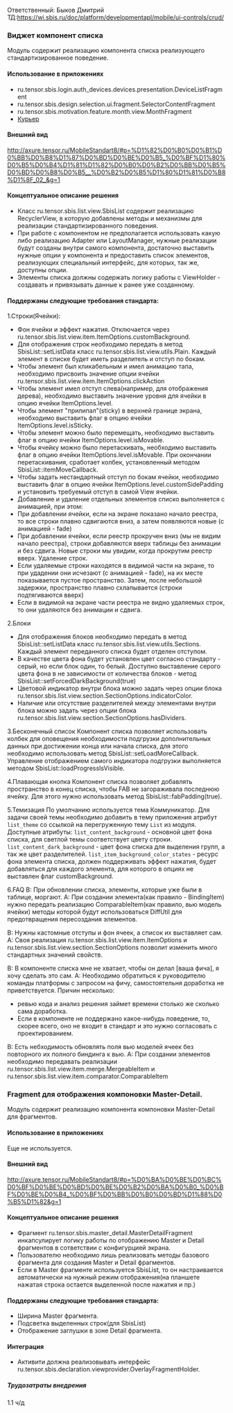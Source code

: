 Ответственный: Быков Дмитрий
ТД:https://wi.sbis.ru/doc/platform/developmentapl/mobile/ui-controls/crud/

### Виджет компонент списка

Модуль содержит реализацию компонента списка реализующего стандартизированное поведение.

#### Использование в приложениях

- ru.tensor.sbis.login.auth_devices.devices.presentation.DeviceListFragment
- ru.tensor.sbis.design.selection.ui.fragment.SelectorContentFragment
- ru.tensor.sbis.motivation.feature.month.view.MonthFragment
- [Курьер](https://git.sbis.ru/mobileworkspace/apps/droid/courier)

#### Внешний вид

http://axure.tensor.ru/MobileStandart8/#p=%D1%82%D0%B0%D0%B1%D0%BB%D0%B8%D1%87%D0%BD%D0%BE%D0%B5_%D0%BF%D1%80%D0%B5%D0%B4%D1%81%D1%82%D0%B0%D0%B2%D0%BB%D0%B5%D0%BD%D0%B8%D0%B5__%D0%B2%D0%B5%D1%80%D1%81%D0%B8%D1%8F_02_&g=1

#### Концептуальное описание решения

- Класс ru.tensor.sbis.list.view.SbisList содержит реализацию RecyclerView, в которую добавлены
  методы и механизмы для реализации стандартизированного поведения.
- При работе с компонентом не предполагается использовать какую либо реализацию Adapter или
  LayoutManager, нужные реализации будут созданы внутри самого компонента, достаточно выставить
  нужные опции у компонента и предоставить список элементов, реализующих специальный интерфейс, для
  которых, так же, доступны опции.
- Элементы списка должны содержать логику работы с ViewHolder - создавать и привязывать данные к
  ранее уже созданному.

#### Поддержаны следующие требования стандарта:

1.Строки(Ячейки):

- Фон ячейки и эффект нажатия. Отключается через
  ru.tensor.sbis.list.view.item.ItemOptions.customBackground.
- Для отображения строк необходимо передать в метод SbisList::setListData класс
  ru.tensor.sbis.list.view.utils.Plain. Каждый элемент в списке будет иметь разделитель и отступ по
  бокам.
- Чтобы элемент был кликабельным и имел анимацию тапа, необходимо присвоить значение опции ячейки
  ru.tensor.sbis.list.view.item.ItemOptions.clickAction
- Чтобы элемент имел отступ слева(например, для отображения дерева), необходимо выставить значение
  уровня для ячейки в опцию ячейки ItemOptions.level.
- Чтобы элемент "прилипал"(sticky) в верхней границе экрана, необходимо выставить флаг в опцию
  ячейки ItemOptions.level.isSticky.
- Чтобы элемент можно было перемещать, необходимо выставить флаг в опцию ячейки
  ItemOptions.level.isMovable.
- Чтобы ячейку можно было перетаскивать, необходимо выставить флаг в опцию ячейки
  ItemOptions.level.isMovable. При окончании перетаскивания, сработает колбек, установленный методом
  SbisList::itemMoveCallback.
- Чтобы задать нестандартный отступ по бокам ячейки, необходимо выставить флаг в опцию ячейки
  ItemOptions.level.customSidePadding и установить требуемый отступ в самой View ячейки.
- Добавление и удаление отдельных элементов списко выполняется с анимацией, при этом:
- При добавлении ячейки, если на экране показано начало реестра, то все строки плавно сдвигаются
  вниз, а затем появляются новые (с анимацией - fade)
- При добавлении ячейки, если реестр прокручен вниз (мы не видим начало реестра), строки добавляются
  вверх таблицы без анимации и без сдвига. Новые строки мы увидим, когда прокрутим реестр вверх.
  Удаление строк.
- Если удаляемые строки находятся в видимой части на экране, то при удадении они исчезают (с
  анимацией - fade), на их месте показывается пустое пространство. Затем, после небольшой задержки,
  пространство плавно схлапывается (строки подтягиваются вверх)
- Если в видимой на экране части реестра не видно удаляемых строк, то они удаляются без анимации и
  сдвига.

2.Блоки

- Для отображения блоков необходимо передать в метод SbisList::setListData класс
  ru.tensor.sbis.list.view.utils.Sections. Каждый элемент переданного списка будет отделен отступом.
- В качестве цвета фона будет установлен цвет согласно стандарту - серый, но если блок один, то
  белый. Доступно выставление серого цвета фона в не зависимости от количества блоков - метод
  SbisList::setForcedDarkBackground(true)
- Цветовой индикатор внутри блока можно задать через опции блока
  ru.tensor.sbis.list.view.section.SectionOptions.indicatorColor.
- Наличие или отсутствие разделителей между элементами внутри блока можно задать через опции блока
  ru.tensor.sbis.list.view.section.SectionOptions.hasDividers.

3.Бесконечный список Компонент списка позволяет использовать колбек для оповещения необходимости
подгрузки дополнительных данных при достижении конца или начала списка, для этого необходимо
использовать метод SbisList::setLoadMoreCallback. Управление отображением самого индикатора
подгрузки выполняется методом SbisList::loadProgressIsVisible.

4.Плавающая кнопка Компонент списка позволяет добавлять пространство в конец списка, чтобы FAB не
загораживала последнюю ячейку. Для этого нужно использовать метод SbisList::fabPadding(true).

5.Темизация По умолчанию используется тема Коммуникатор. Для задачи своей темы необходимо добавить в
тему приложения атрибут `list_theme` со ссылкой на перегруженную тему `List` из модуля. Доступные
атрибуты:
`list_content_background` - основной цвет фона списка, для светлой темы соответствует цвету строки.
`list_content_dark_background` - цвет фона списка для выделения групп, а так же цвет разделителей.
`list_item_background_color_states` - ресурс фона элемента списка, должен поддерживать эффект нажатия, будет
добавляться для каждого элемента, для которого в опциях не выставлен флаг customBackground.

6.FAQ В: При обновлении списка, элементы, которые уже были в таблице, моргают. А: При создании
элемента(как правило - BindingItem) нужно передать реализацию ComparableItem(как правило, вью модель
ячейки) методы которой будут использоваться DiffUtil для предотвращения пересоздания элементов.

В: Нужны кастомные отступы и фон ячеек, а список их выставляет сам. А: Своя реализация
ru.tensor.sbis.list.view.item.ItemOptions и ru.tensor.sbis.list.view.section.SectionOptions позволит
изменить много стандартных значений свойств.

В: В компоненте списка мне не хватает, чтобы он делал [ваша фича], я хочу сделать это сам. А:
Необходимо обратиться к руководителю команды платформы с запросом на фичу, самостоятельня доработка
не приветствуется. Причин несколько:

- ревью кода и анализ решения займет времени столько же сколько сама доработка.
- Если в компоненте не поддержано какое-нибудь поведение, то, скорее всего, оно не входит в стандарт
  и это нужно согласовать с проектированием.

В: Есть небходимость обновлять поля вью моделей ячеек без повторного их полного биндинга к вью. А:
При создании элементов необходимо передавать реализации
ru.tensor.sbis.list.view.item.merge.MergeableItem и
ru.tensor.sbis.list.view.item.comparator.ComparableItem

### Fragment для отображения компоновки Master-Detail.

Модуль содержит реализацию компонента компоновки Master-Detail для фрагментов.

#### Использование в приложениях

Еще не используется.

#### Внешний вид

http://axure.tensor.ru/MobileStandart8/#p=%D0%BA%D0%BE%D0%BC%D0%BF%D0%BE%D0%BD%D0%BE%D0%B2%D0%BA%D0%B0_%D0%BF%D0%BE%D0%B4_%D0%BF%D0%BB%D0%B0%D0%BD%D1%88%D0%B5%D1%82&g=1

#### Концептуальное описание решения

- Фрагмент ru.tensor.sbis.master_detail.MasterDetailFragment инкапсулирует логику работы по
  отображению Master и Detail фрагментов в сответствии с конфигурцией экрана.
- Пользователю необходимо лишь реализовать методы базового фрагмента для создания Master и Detail
  фрагментов.
- Если в Master фрагменте используется SbisList, то он настраивается автоматически на нужный режим
  отображения(на планшете нажатая строка остается выделенной после нажатия и пр.)

#### Поддержаны следующие требования стандарта:

- Ширина Master фрагмента.
- Подсветка выделенных строк(для SbisList)
- Отображение заглушки в зоне Detail фрагмента.

#### Интеграция

- Активити должна реализовывать интерфейс
  ru.tensor.sbis.declaration.viewprovider.OverlayFragmentHolder.

##### Трудозатраты внедрения
1.1 ч/д